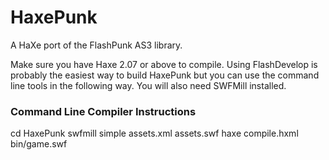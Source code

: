 # HaxePunk
A HaXe port of the FlashPunk AS3 library.

Make sure you have Haxe 2.07 or above to compile. Using FlashDevelop is
probably the easiest way to build HaxePunk but you can use the command line
tools in the following way. You will also need SWFMill installed.

### Command Line Compiler Instructions
cd HaxePunk
swfmill simple assets.xml assets.swf
haxe compile.hxml
bin/game.swf
